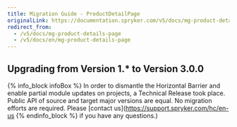 ```yaml
---
title: Migration Guide - ProductDetailPage
originalLink: https://documentation.spryker.com/v5/docs/mg-product-details-page
redirect_from:
  - /v5/docs/mg-product-details-page
  - /v5/docs/en/mg-product-details-page
---
```


## Upgrading from Version 1.* to Version 3.0.0

{% info_block infoBox %}
In order to dismantle the Horizontal Barrier and enable partial module updates on projects, a Technical Release took place. Public API of source and target major versions are equal. No migration efforts are required. Please [contact us](https://support.spryker.com/hc/en-us
{% endinfo_block %} if you have any questions.)

